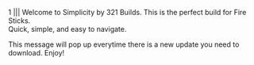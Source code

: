 1 
||| 
Welcome to Simplicity by 321 Builds.  This is the perfect build for Fire Sticks.  
Quick, simple, and easy to navigate. 

This message will pop up everytime there is a new update you need to download.  Enjoy!
